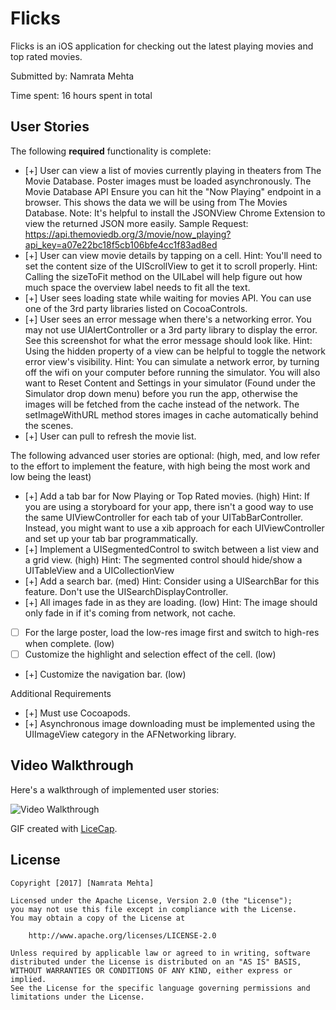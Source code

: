 # Flicks

Flicks is an iOS application for checking out the latest playing movies and top rated movies.

Submitted by: Namrata Mehta

Time spent: 16 hours spent in total

## User Stories

The following **required** functionality is complete:

* [+] User can view a list of movies currently playing in theaters from The Movie Database. Poster images must be loaded asynchronously.
The Movie Database API
Ensure you can hit the "Now Playing" endpoint in a browser. This shows the data we will be using from The Movies Database.
Note: It's helpful to install the JSONView Chrome Extension to view the returned JSON more easily.
Sample Request: https://api.themoviedb.org/3/movie/now_playing?api_key=a07e22bc18f5cb106bfe4cc1f83ad8ed
* [+] User can view movie details by tapping on a cell.
Hint: You'll need to set the content size of the UIScrollView to get it to scroll properly.
Hint: Calling the sizeToFit method on the UILabel will help figure out how much space the overview label needs to fit all the text.
* [+] User sees loading state while waiting for movies API. You can use one of the 3rd party libraries listed on CocoaControls.
* [+] User sees an error message when there's a networking error. You may not use UIAlertController or a 3rd party library to display the error. See this screenshot for what the error message should look like.
Hint: Using the hidden property of a view can be helpful to toggle the network error view's visibility.
Hint: You can simulate a network error, by turning off the wifi on your computer before running the simulator. You will also want to Reset Content and Settings in your simulator (Found under the Simulator drop down menu) before you run the app, otherwise the images will be fetched from the cache instead of the network. The setImageWithURL method stores images in cache automatically behind the scenes.
* [+] User can pull to refresh the movie list.

The following advanced user stories are optional: 
(high, med, and low refer to the effort to implement the feature, with high being the most work and low being the least)

* [+] Add a tab bar for Now Playing or Top Rated movies. (high)
Hint: If you are using a storyboard for your app, there isn't a good way to use the same UIViewController for each tab of your UITabBarController. Instead, you might want to use a xib approach for each UIViewController and set up your tab bar programmatically.
* [+] Implement a UISegmentedControl to switch between a list view and a grid view. (high)
Hint: The segmented control should hide/show a UITableView and a UICollectionView
* [+] Add a search bar. (med)
Hint: Consider using a UISearchBar for this feature. Don't use the UISearchDisplayController.
* [+] All images fade in as they are loading. (low)
Hint: The image should only fade in if it's coming from network, not cache.
* [ ] For the large poster, load the low-res image first and switch to high-res when complete. (low)
* [ ] Customize the highlight and selection effect of the cell. (low)
* [+] Customize the navigation bar. (low)

Additional Requirements
* [+] Must use Cocoapods.
* [+] Asynchronous image downloading must be implemented using the UIImageView category in the AFNetworking library.

## Video Walkthrough 

Here's a walkthrough of implemented user stories:

<img src='https://github.com/Nams2/Flicks/blob/master/flicksGIF.gif' title='Flicks Video Walkthrough' width='' alt='Video Walkthrough' />

GIF created with [LiceCap](http://www.cockos.com/licecap/).


## License

    Copyright [2017] [Namrata Mehta]

    Licensed under the Apache License, Version 2.0 (the "License");
    you may not use this file except in compliance with the License.
    You may obtain a copy of the License at

        http://www.apache.org/licenses/LICENSE-2.0

    Unless required by applicable law or agreed to in writing, software
    distributed under the License is distributed on an "AS IS" BASIS,
    WITHOUT WARRANTIES OR CONDITIONS OF ANY KIND, either express or implied.
    See the License for the specific language governing permissions and
    limitations under the License.







